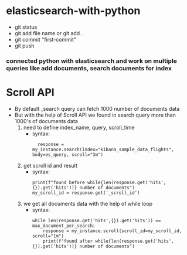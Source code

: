 # elasticsearch-with-python
-  git status
-  git add file name or git add .
-  git commit "first-commit"
-  git push

### connected python with elasticsearch and work on multiple queries like add documents, search documents for index

# Scroll API
-   By default _search query can fetch 1000 number of documents data
-   But with the help of Scroll API we found in search query more than 1000's of documents data 
    1.  need to define index_name, query, scroll_time
        - syntax:
            <!-- -   got response -->
                response = my_instance.search(index="kibana_sample_data_flights", body=es_query, scroll="3m")
            
    2.  get scroll id and result
        -   syntax:
            <!-- -  first we get 1000 hits/record here before while loop -->
                print(f"found before while{len(response.get('hits',{}).get('hits'))} number of documents")
                my_scroll_id = response.get('_scroll_id')

    3.  we get all documents data with the help of while loop  
        -   syntax:
            <!-- -   while loop -->
                while len(response.get('hits',{}).get('hits')) == max_document_per_search:
                    response = my_instance.scroll(scroll_id=my_scroll_id, scroll="1m")
                    print(f"found after while{len(response.get('hits',{}).get('hits'))} number of documents")